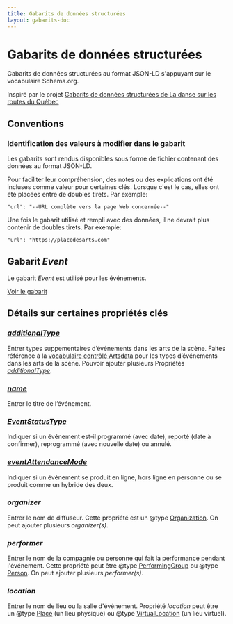 ```yaml
---
title: Gabarits de données structurées
layout: gabarits-doc
---
```



Gabarits de données structurées
=========================

Gabarits de données structurées au format JSON-LD s'appuyant sur le vocabulaire Schema.org.

Inspiré par le projet [Gabarits de données structurées de La danse sur les routes du Québec](https://github.com/a10s-ca/ladsr-ds/blob/main/README.md)

## Conventions

### Identification des valeurs à modifier dans le gabarit

Les gabarits sont rendus disponibles sous forme de fichier contenant des données au format JSON-LD.

Pour faciliter leur compréhension, des notes ou des explications ont été incluses comme valeur pour certaines clés. Lorsque c'est le cas, elles ont été placées entre de doubles tirets. Par exemple:

```
"url": "--URL complète vers la page Web concernée--"
```

Une fois le gabarit utilisé et rempli avec des données, il ne devrait plus contenir de doubles tirets. Par exemple:

```
"url": "https://placedesarts.com"
```

## Gabarit _Event_

Le gabarit _Event_ est utilisé pour les événements.

[Voir le gabarit](https://github.com/culturecreates/artsdata-data-model/blob/master/_gabarits-jsonld/Event/event.jsonld)

## Détails sur certaines propriétés clés

### [_additionalType_](https://schema.org/additionalType)
Entrer types suppementaires d’événements dans les arts de la scène. Faites référence à la [vocabulaire contrôlé Artsdata](http://kg.artsdata.ca/ontology/ArtsdataEventCategories) pour les types d’événements dans les arts de la scène. Pouvoir ajouter plusieurs Propriétés [_additionalType_](https://schema.org/additionalType).

### [_name_](https://schema.org/name)
Entrer le titre de l’événement.

### [_EventStatusType_](https://schema.org/EventStatusType)
Indiquer si un événement est-il programmé (avec date), reporté (date à confirmer), reprogrammé (avec nouvelle date) ou annulé.

### [_eventAttendanceMode_](https://schema.org/eventAttendanceMode)
Indiquer si un événement se produit en ligne, hors ligne en personne ou se produit comme un hybride des deux.

### _organizer_
Entrer le nom de diffuseur. Cette propriété est un @type [Organization](https://schema.org/Organization).  On peut ajouter plusieurs _organizer(s)_.

### _performer_
Entrer le nom de la compagnie ou personne qui fait la performance pendant l'événement.  Cette propriété peut être @type [PerformingGroup](https://schema.org/PerformingGroup) ou @type [Person](https://schema.org/Person). On peut ajouter plusieurs _performer(s)_. 

### _location_
Entrer le nom de lieu ou la salle d'événement. Propriété _location_ peut être un @type [Place](https://schema.org/Place) (un lieu physique) ou @type [VirtualLocation](https://schema.org/VirtualLocation) (un lieu virtuel).






